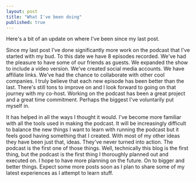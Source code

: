 ```yaml
---
layout: post
title: "What I've been doing"
published: true
---
```


Here's a bit of an update on where I've been since my last post.

Since my last post I've done significantly more work on the podcast that I've started with my bud. To this date we have 8 episodes recorded. We've had the pleasure to have some of our friends as guests. We expanded the show to include a video version. We've created social media accounts. We have affiliate links. We've had the chance to collaborate with other cool companies. I truly believe that each new episode has been better than the last. There's still tons to improve on and I look forward to going on that journey with my co-host. Working on the podcast has been a great project and a great time commitment. Perhaps the biggest I've voluntarily put myself in. 

It has helped in all the ways I thought it would. I've become more familiar with all the tools used in making the podcast. It will be increasingly difficult to balance the new things I want to learn with running the podcast but it feels good having something that I created. With most of my other ideas they have been just that, ideas. They've never turned into action. The podcast is the first one of those things. Well, technically this blog is the first thing, but the podcast is the first thing I thoroughly planned out and executed on. I hope to have more planning on the  future. On to bigger and better things. Expect some more posts soon as I plan to share some of my latest experiences as I attempt to learn stuff.

